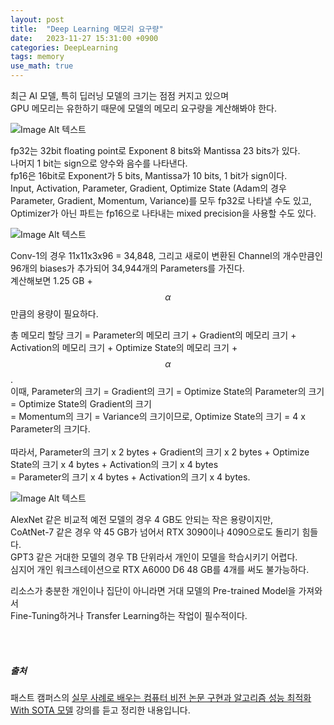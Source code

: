 ```yaml
---
layout: post
title:  "Deep Learning 메모리 요구량"
date:   2023-11-27 15:31:00 +0900
categories: DeepLearning
tags: memory
use_math: true
---
```


최근 AI 모델, 특히 딥러닝 모델의 크기는 점점 커지고 있으며  
GPU 메모리는 유한하기 때문에 모델의 메모리 요구량을 계산해봐야 한다.



![Image Alt 텍스트]({{site.url}}/assets/images/Memory_requirements_0.PNG )

fp32는 32bit floating point로 Exponent 8 bits와 Mantissa 23 bits가 있다.  
나머지 1 bit는 sign으로 양수와 음수를 나타낸다.  
fp16은 16bit로 Exponent가 5 bits, Mantissa가 10 bits, 1 bit가 sign이다.  
Input, Activation, Parameter, Gradient, Optimize State (Adam의 경우 Parameter, Gradient, Momentum, Variance)를 모두 fp32로 나타낼 수도 있고,  
Optimizer가 아닌 파트는 fp16으로 나타내는 mixed precision을 사용할 수도 있다.  

![Image Alt 텍스트]({{site.url}}/assets/images/Memory_requirements_1.PNG )

Conv-1의 경우 11x11x3x96 = 34,848, 
그리고 새로이 변환된 Channel의 개수만큼인 96개의  biases가 추가되어 34,944개의 Parameters를 가진다.  
계산해보면 1.25 GB + $$\alpha$$만큼의 용량이 필요하다.  

총 메모리 할당 크기 = Parameter의 메모리 크기 + Gradient의 메모리 크기 + Activation의 메모리 크기 + Optimize State의 메모리 크기 + $$\alpha$$.<br>
이때, Parameter의 크기 = Gradient의 크기 = Optimize State의 Parameter의 크기 = Optimize State의 Gradient의 크기 <br> 
= Momentum의 크기 = Variance의 크기이므로, Optimize State의 크기 = 4 x Parameter의 크기다. <br>  
따라서, Parameter의 크기 x 2 bytes + Gradient의 크기 x 2 bytes + Optimize State의 크기 x 4 bytes + Activation의 크기 x 4 bytes <br>
= Parameter의 크기 x 4 bytes + Activation의 크기 x 4 bytes.

![Image Alt 텍스트]({{site.url}}/assets/images/Memory_requirements_2.PNG )

AlexNet 같은 비교적 예전 모델의 경우 4 GB도 안되는 작은 용량이지만,  
CoAtNet-7 같은 경우 약 45 GB가 넘어서 RTX 3090이나 4090으로도 돌리기 힘들다.  
GPT3 같은 거대한 모델의 경우 TB 단위라서 개인이 모델을 학습시키기 어렵다.  
심지어 개인 워크스테이션으로 RTX A6000 D6 48 GB를 4개를 써도 불가능하다.  

리소스가 충분한 개인이나 집단이 아니라면 거대 모델의 Pre-trained Model을 가져와서  
Fine-Tuning하거나 Transfer Learning하는 작업이 필수적이다.  
  
<br>
<br>

##### 출처  
패스트 캠퍼스의 [실무 사례로 배우는 컴퓨터 비전 논문 구현과 알고리즘 성능 최적화 With SOTA 모델](https://fastcampus.co.kr/data_online_sota) 강의를 듣고 정리한 내용입니다.
<br>


